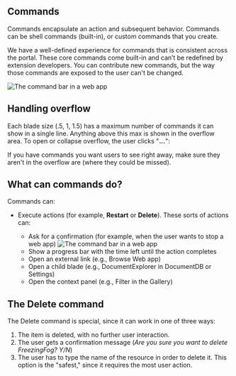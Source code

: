 
<tags
    ms.service="portalfx"
    ms.workload="portalfx"
    ms.tgt_pltfrm="portalfx"
    ms.devlang="portalfx"
    ms.topic="get-started-article"
    ms.date="07/16/2015" 
    ms.author="mattshel"/>    

## Commands ##

Commands encapsulate an action and subsequent behavior. Commands can be shell commands (built-in), or custom  commands that you create. 

We have a well-defined experience for commands that is consistent across the portal. These core commands come built-in and can’t be redefined by extension developers. You can contribute new commands, but the way those commands are exposed to the user can't be changed.
  
![The command bar in a web app][Commands]


## Handling overflow ##

Each blade size (.5, 1, 1.5) has a maximum number of commands it can show in a single line. Anything above this max is shown in the overflow area. To open or collapse overflow, the user clicks "**...**":


If you have commands you want users to see right away, make sure they aren't in the overflow are (where they could be missed).

## What can commands do? ##

Commands can:

- Execute actions (for example, **Restart** or **Delete**). These sorts of actions can: 


	- Ask for a confirmation (for example, when the user wants to stop a web app)
	![The command bar in a web app][Command_confirm]
	- Show a progress bar with the time left until the action completes
	- Open an external link (e.g., Browse Web app)
	- Open a child blade (e.g., DocumentExplorer in DocumentDB or Settings)
	- Open the context panel (e.g., Filter in the Gallery)

## The Delete command ##

The Delete command is special, since it can work in one of three ways:

1. The item is deleted, with no further user interaction.
2. The user gets a confirmation message (*Are you sure you want to delete FreezingFog? Y/N*)
3. The user has to type the name of the resource in order to delete it. This option is the "safest," since it requires the most user action.
 









[Commands]: ../media/portalfx-ux-commands/Commands.jpg
[Command_confirm]: ../media/portalfx-ux-commands/Command_confirm.jpg
